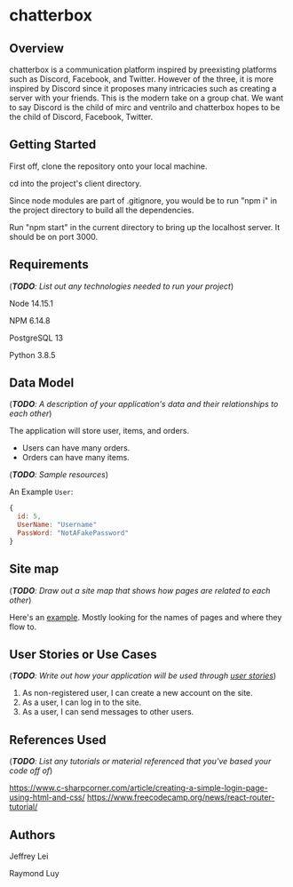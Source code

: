 # chatterbox


## Overview

chatterbox is a communication platform inspired by preexisting platforms such as Discord, Facebook, and Twitter. However of the three, it is more inspired by Discord since it
proposes many intricacies such as creating a server with your friends. This is the modern take on a group chat. We want to say Discord is the child of mirc and ventrilo
and chatterbox hopes to be the child of Discord, Facebook, Twitter.

## Getting Started

First off, clone the repository onto your local machine.

cd into the project's client directory.

Since node modules are part of .gitignore, you would be to run "npm i" in the project directory to build all the dependencies.

Run "npm start" in the current directory to bring up the localhost server. It should be on port 3000.

## Requirements

(___TODO__: List out any technologies needed to run your project_)

Node 14.15.1

NPM 6.14.8

PostgreSQL 13

Python 3.8.5

## Data Model

(___TODO__: A description of your application's data and their relationships to each other_)

The application will store user, items, and orders.

- Users can have many orders.
- Orders can have many items.

(___TODO__: Sample resources_)

An Example `User`:

```javascript
{
  id: 5,
  UserName: "Username"
  PassWord: "NotAFakePassword"
}
```


## Site map

(___TODO__: Draw out a site map that shows how pages are related to each other_)

Here's an [example](https://www.kauligmedia.com/media/1589/sitemap-01.jpg). Mostly looking for the names of pages and where they flow to.

## User Stories or Use Cases

(___TODO__: Write out how your application will be used through [user stories](http://en.wikipedia.org/wiki/User_story#Format)_)

1. As non-registered user, I can create a new account on the site.
2. As a user, I can log in to the site.
3. As a user, I can send messages to other users.

## References Used

(___TODO__: List any tutorials or material referenced that you've based your code off of_)

https://www.c-sharpcorner.com/article/creating-a-simple-login-page-using-html-and-css/
https://www.freecodecamp.org/news/react-router-tutorial/

## Authors
Jeffrey Lei

Raymond Luy
